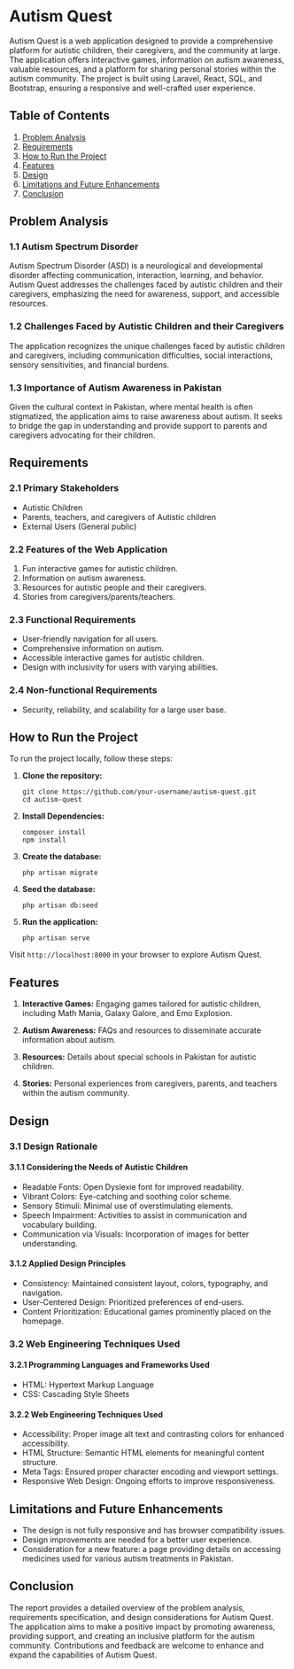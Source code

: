 # Autism Quest

Autism Quest is a web application designed to provide a comprehensive platform for autistic children, their caregivers, and the community at large. The application offers interactive games, information on autism awareness, valuable resources, and a platform for sharing personal stories within the autism community. The project is built using Laravel, React, SQL, and Bootstrap, ensuring a responsive and well-crafted user experience.

## Table of Contents
1. [Problem Analysis](#problem-analysis)
2. [Requirements](#requirements)
3. [How to Run the Project](#how-to-run-the-project)
4. [Features](#features)
5. [Design](#design)
6. [Limitations and Future Enhancements](#limitations-and-future-enhancements)
7. [Conclusion](#conclusion)

## Problem Analysis

### 1.1 Autism Spectrum Disorder
Autism Spectrum Disorder (ASD) is a neurological and developmental disorder affecting communication, interaction, learning, and behavior. Autism Quest addresses the challenges faced by autistic children and their caregivers, emphasizing the need for awareness, support, and accessible resources.

### 1.2 Challenges Faced by Autistic Children and their Caregivers
The application recognizes the unique challenges faced by autistic children and caregivers, including communication difficulties, social interactions, sensory sensitivities, and financial burdens.

### 1.3 Importance of Autism Awareness in Pakistan
Given the cultural context in Pakistan, where mental health is often stigmatized, the application aims to raise awareness about autism. It seeks to bridge the gap in understanding and provide support to parents and caregivers advocating for their children.

## Requirements

### 2.1 Primary Stakeholders
- Autistic Children
- Parents, teachers, and caregivers of Autistic children
- External Users (General public)

### 2.2 Features of the Web Application
1. Fun interactive games for autistic children.
2. Information on autism awareness.
3. Resources for autistic people and their caregivers.
4. Stories from caregivers/parents/teachers.

### 2.3 Functional Requirements
- User-friendly navigation for all users.
- Comprehensive information on autism.
- Accessible interactive games for autistic children.
- Design with inclusivity for users with varying abilities.

### 2.4 Non-functional Requirements
- Security, reliability, and scalability for a large user base.

## How to Run the Project

To run the project locally, follow these steps:

1. **Clone the repository:**
   ```
   git clone https://github.com/your-username/autism-quest.git
   cd autism-quest
   ```

2. **Install Dependencies:**
   ```
   composer install
   npm install
   ```

3. **Create the database:**
   ```
   php artisan migrate
   ```

4. **Seed the database:**
   ```
   php artisan db:seed
   ```

5. **Run the application:**
   ```
   php artisan serve
   ```

Visit `http://localhost:8000` in your browser to explore Autism Quest.

## Features

1. **Interactive Games:** Engaging games tailored for autistic children, including Math Mania, Galaxy Galore, and Emo Explosion.

2. **Autism Awareness:** FAQs and resources to disseminate accurate information about autism.

3. **Resources:** Details about special schools in Pakistan for autistic children.

4. **Stories:** Personal experiences from caregivers, parents, and teachers within the autism community.

## Design

### 3.1 Design Rationale

#### 3.1.1 Considering the Needs of Autistic Children
- Readable Fonts: Open Dyslexie font for improved readability.
- Vibrant Colors: Eye-catching and soothing color scheme.
- Sensory Stimuli: Minimal use of overstimulating elements.
- Speech Impairment: Activities to assist in communication and vocabulary building.
- Communication via Visuals: Incorporation of images for better understanding.

#### 3.1.2 Applied Design Principles
- Consistency: Maintained consistent layout, colors, typography, and navigation.
- User-Centered Design: Prioritized preferences of end-users.
- Content Prioritization: Educational games prominently placed on the homepage.

### 3.2 Web Engineering Techniques Used

#### 3.2.1 Programming Languages and Frameworks Used
- HTML: Hypertext Markup Language
- CSS: Cascading Style Sheets

#### 3.2.2 Web Engineering Techniques Used
- Accessibility: Proper image alt text and contrasting colors for enhanced accessibility.
- HTML Structure: Semantic HTML elements for meaningful content structure.
- Meta Tags: Ensured proper character encoding and viewport settings.
- Responsive Web Design: Ongoing efforts to improve responsiveness.

## Limitations and Future Enhancements

- The design is not fully responsive and has browser compatibility issues.
- Design improvements are needed for a better user experience.
- Consideration for a new feature: a page providing details on accessing medicines used for various autism treatments in Pakistan.

## Conclusion

The report provides a detailed overview of the problem analysis, requirements specification, and design considerations for Autism Quest. The application aims to make a positive impact by promoting awareness, providing support, and creating an inclusive platform for the autism community. Contributions and feedback are welcome to enhance and expand the capabilities of Autism Quest.
